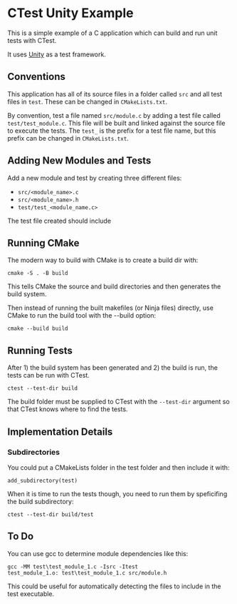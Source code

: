 # CTest Unity Example

This is a simple example of a C application which can build and run unit tests with CTest.

It uses [Unity](https://github.com/ThrowTheSwitch/Unity) as a test framework. 

## Conventions
This application has all of its source files in a folder called `src` and all test files in `test`.
These can be changed in `CMakeLists.txt`.

By convention, test a file named `src/module.c` by adding a test file called `test/test_module.c`.
This file will be built and linked against the source file to execute the tests.
The `test_` is the prefix for a test file name, but this prefix can be changed in `CMakeLists.txt`.

## Adding New Modules and Tests
Add a new module and test by creating three different files:
- `src/<module_name>.c`
- `src/<module_name>.h`
- `test/test_<module_name.c>`

The test file created should include 

## Running CMake

The modern way to build with CMake is to create a build dir with:
```
cmake -S . -B build
```

This tells CMake the source and build directories and then generates the build system.

Then instead of running the built makefiles (or Ninja files) directly, use CMake to run the build tool with the --build option:

```
cmake --build build
```

## Running Tests

After 1) the build system has been generated and 2) the build is run, the tests can be run with CTest.
```shell
ctest --test-dir build
```

The build folder must be supplied to CTest with the `--test-dir` argument so that CTest knows where to find the tests.

## Implementation Details

### Subdirectories

You could put a CMakeLists folder in the test folder and then include it with:
```
add_subdirectory(test)
```

When it is time to run the tests though, you need to run them by speficifing the build subdirectory:
```
ctest --test-dir build/test
```

## To Do
You can use gcc to determine module dependencies like this:
```
gcc -MM test\test_module_1.c -Isrc -Itest
test_module_1.o: test\test_module_1.c src/module.h
```
This could be useful for automatically detecting the files to include in the test executable.
